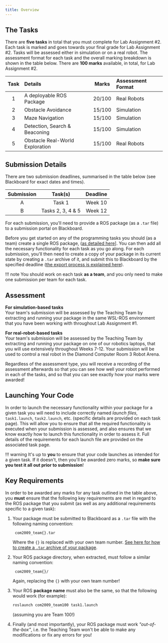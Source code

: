 ```yaml
---  
title: Overview  
---  
```


## The Tasks

There are **five tasks** in total that you must complete for Lab Assignment #2. Each task is marked and goes towards your final grade for Lab Assignment #2. Tasks will be assessed either in simulation or on a real robot. The assessment format for each task and the overall marking breakdown is shown in the table below. There are **100 marks** available, in total, for Lab Assignment #2.

<center>

| Task | Details | Marks | Assessment Format |
| :---: | :---   | :---: | :--- |
| 1 | A deployable ROS Package | 20/100 | Real Robots |
| 2 | Obstacle Avoidance | 15/100 | Simulation |
| 3 | Maze Navigation | 15/100 | Simulation |
| 4 | Detection, Search & Beaconing | 15/100 | Simulation |
| 5 | Obstacle Real-World Exploration | 15/100 | Real Robots | 

</center>

## Submission Details

There are two submission deadlines, summarised in the table below (see Blackboard for exact dates and times).

<center>

| Submission | Task(s) | Deadline | 
| :---: | :---: | :---: |
| A | Task 1 | Week 10 |
| B | Tasks 2, 3, 4 & 5 | Week 12 | 

</center>

For each submission, you'll need to provide a ROS package (as a `.tar` file) to a submission portal on Blackboard. 

Before you get started on any of the programming tasks you should (as a team) create a single ROS package, ([as detailed here](../getting-started/#create-pkg)]. You can then add all the necessary functionality for each task as you go along. For each submission, you'll then need to create a copy of your package in its current state by creating a `.tar` archive of it, and submit this to Blackboard by the specified deadline ([the export process is explained here](../submission)). 

!!! note
    You should work on each task **as a team**, and you only need to make one submission per team for each task.

## Assessment

**For simulation-based tasks**  
Your team's submission will be assessed by the Teaching Team by extracting and running your package in the same WSL-ROS environment that you have been working with throughout Lab Assignment #1.

**For real-robot-based tasks**  
Your team's submission will be assessed by the Teaching Team by extracting and running your package on one of our robotics laptops, that you will use extensively throughout Weeks 7-12. Your submission will be used to control a real robot in the Diamond Computer Room 3 Robot Arena.

Regardless of the assessment type, you will receive a recording of the assessment afterwards so that you can see how well your robot performed in each of the tasks, and so that you can see exactly how your marks were awarded!

## Launching Your Code

In order to launch the necessary functionality within your package for a given task you will need to include correctly named *launch files*, `task1.launch`, `task2.launch`, etc. (specific details are provided on each task page). This will allow you to ensure that all the required functionality is executed when your submission is assessed, and also ensures that we know exactly how to launch this functionality in order to assess it. Full details of the requirements for each launch file are provided on the associated task page.

!!! warning 
    It's up to **you** to ensure that your code launches as intended for a given task. If it doesn't, then you'll be awarded zero marks, so **make sure you test it all out prior to submission**! 

## Key Requirements

In order to be awarded any marks for any task outlined in the table above, you **must** ensure that the following key requirements are met in regard to the ROS package that you submit (as well as any additional requirements specific to a given task):

1. Your package must be submitted to Blackboard as a `.tar` file with the following naming convention:

        com2009_team{}.tar
  
    Where the `{}` is replaced with your own team number. [See here for how to create a `.tar` archive of your package](../submission).
  
1. Your ROS package directory, when extracted, must follow a similar naming convention:

        com2009_team{}/

    Again, replacing the `{}` with your own team number!

1. Your ROS **package name** must also be the same, so that the following would work (for example):

    ```bash
    roslaunch com2009_team100 task1.launch
    ```

    (assuming you are Team 100!)

1. Finally (and most importantly), your ROS package must work *"out-of-the-box"*, i.e. the Teaching Team won't be able to make any modifications or fix any errors for you! 
